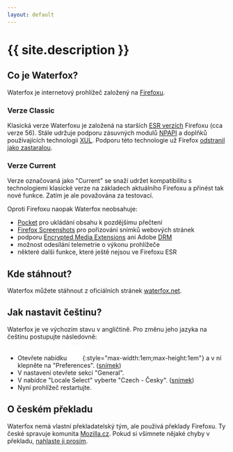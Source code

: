 ```yaml
---
layout: default
---
```


# {{ site.description }}

## Co je Waterfox?
Waterfox je internetový prohlížeč založený na [Firefoxu](https://www.firefox.cz/).

### Verze Classic
Klasická verze Waterfoxu je založená na starších [ESR verzích](https://www.mozilla.org/firefox/organizations/) Firefoxu (cca verze 56). Stále udržuje podporu zásuvných modulů [NPAPI](https://cs.wikipedia.org/wiki/Netscape_Plugin_Application_Programming_Interface) a doplňků používajících technologii [XUL](https://cs.wikipedia.org/wiki/XUL). Podporu této technologie už Firefox [odstranil jako zastaralou](https://support.mozilla.org/cs/kb/modernizace-technologie-pro-tvorbu-doplnku-pro-fir).

### Verze Current
Verze označovaná jako "Current" se snaží udržet kompatibilitu s technologiemi klasické verze na základech aktuálního Firefoxu a přinést tak nové funkce. Zatím je ale považována za testovací.

Oproti Firefoxu naopak Waterfox neobsahuje:
- [Pocket](https://support.mozilla.org/cs/kb/ulozeni-webovych-stranek-na-pozdeji-pomoci-sluzby-) pro ukládání obsahu k pozdějšímu přečtení
- [Firefox Screenshots](https://support.mozilla.org/cs/kb/firefox-screenshots) pro pořizování snímků webových stránek
- podporu [Encrypted Media Extensions](https://cs.wikipedia.org/wiki/Encrypted_Media_Extensions) ani Adobe [DRM](https://cs.wikipedia.org/wiki/Digital_rights_management)
- možnost odesílání telemetrie o výkonu prohlížeče
- některé další funkce, které ještě nejsou ve Firefoxu ESR

## Kde stáhnout?
Waterfox můžete stáhnout z oficiálních stránek [waterfox.net](https://www.waterfox.net/releases/).

## Jak nastavit češtinu?
Waterfox je ve výchozím stavu v angličtině. Pro změnu jeho jazyka na češtinu postupujte následovně:
- Otevřete nabídku ![Nabídka Waterfoxu](/assets/img/waterfox-menu.svg){:style="max-width:1em;max-height:1em"} a v ní klepněte na "Preferences". ([snímek](/assets/img/waterfox-preferences.png))
- V nastavení otevřete sekci "General".
- V nabídce "Locale Select" vyberte "Czech - Česky". ([snímek](/assets/img/waterfox-preferences-general-locale-select.png))
- Nyní prohlížeč restartujte.

## O českém překladu
Waterfox nemá vlastní překladatelský tým, ale používá překlady Firefoxu. Ty české spravuje komunita [Mozilla.cz](https://www.mozilla.cz/zapojte-se/). Pokud si všimnete nějaké chyby v překladu, [nahlaste ji prosím](https://pontoon.mozilla.org/cs/info/).
